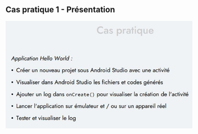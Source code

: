 
## Cas pratique 1 - Présentation

![alt text](https://github.com/nora-sch/AppAndroidTP/blob/main/readme_img/cas1_TP.PNG?raw=true)
